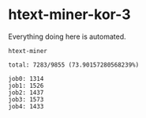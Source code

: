 # htext-miner-kor-3

Everything doing here is automated.

```
htext-miner

total: 7283/9855 (73.90157280568239%)

job0: 1314
job1: 1526
job2: 1437
job3: 1573
job4: 1433
```